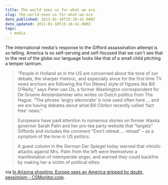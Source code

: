 ```yaml
---
title: The world sees us for what we are.
slug: the-world-sees-us-for-what-we-are
date_published: 2011-01-10T15:16:41.000Z
date_updated: 2011-01-10T15:16:41.000Z
tags:
  - media
---
```


The international media's response to the Gifford assassination attempt is so telling. America is so self-serving and self-focused that we can't see that to the rest of the globe our language looks like that of a small child pitching a temper tantrum.

> “People in Holland as in the US are concerned about the tone of our debate, the sharper rhetoric, and especially since for the first time TV news anchors are following the Fox [News] style of figures like Bill O’Reilly,” says Peter van Os, a former Washington correspondent for De Groene Amsterdammer who writes on Dutch politics from The Hague. “The phrase ‘angry electorate’ is now used often here ... and we are having debates about what Bill Clinton recently called ‘fact free’ news.”
>
> Europeans have paid attention to numerous stories on former Alaska governor Sarah Palin and her pro-tea party website that “targets” Giffords and includes the comment “Don’t retreat … reload” – as a symptom of the tone in US politics.
>
> A guest column in the German Der Spiegel today warned that vitriolic attacks against Mrs. Palin from the left were themselves a manifestation of intemperate anger, and warned they could backfire by making her a victim of political elites.

via [In Arizona shooting, Europe sees an America gripped by doubt, pessimism - CSMonitor.com](http://www.csmonitor.com/World/Europe/2011/0110/In-Arizona-shooting-Europe-sees-an-America-gripped-by-doubt-pessimism).
